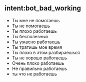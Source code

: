 ## intent:bot_bad_working
- Ты мне не помогаешь
- Ты не помогаешь
- Ты плохо работаешь
- Ты бесполезный
- Ты ужасно работаешь
- Ты тратишь мое время
- Ты плохо в этом разбираешься
- Ты не хорошо работаешь
- Очень плохо работаешь
- Не правильно работаешь
- ты что не работаешь